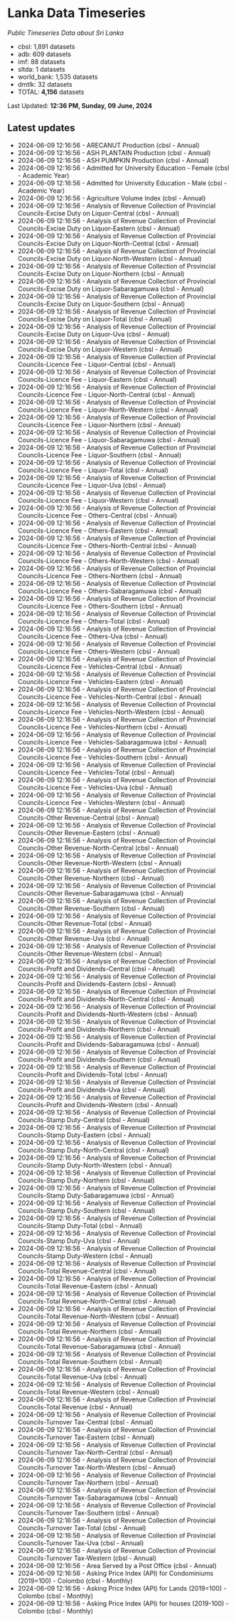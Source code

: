 # Lanka Data Timeseries
*Public Timeseries Data about Sri Lanka*

* cbsl: 1,891 datasets
* adb: 609 datasets
* imf: 88 datasets
* sltda: 1 datasets
* world_bank: 1,535 datasets
* dmtlk: 32 datasets
* TOTAL: **4,156** datasets

Last Updated: **12:36 PM, Sunday, 09 June, 2024**

## Latest updates

* 2024-06-09 12:16:56 - ARECANUT Production (cbsl - Annual)
* 2024-06-09 12:16:56 - ASH PLANTAIN Production (cbsl - Annual)
* 2024-06-09 12:16:56 - ASH PUMPKIN Production (cbsl - Annual)
* 2024-06-09 12:16:56 - Admitted for University Education - Female (cbsl - Academic Year)
* 2024-06-09 12:16:56 - Admitted for University Education - Male (cbsl - Academic Year)
* 2024-06-09 12:16:56 - Agriculture Volume Index (cbsl - Annual)
* 2024-06-09 12:16:56 - Analysis of Revenue Collection of Provincial Councils-Excise Duty on Liquor-Central (cbsl - Annual)
* 2024-06-09 12:16:56 - Analysis of Revenue Collection of Provincial Councils-Excise Duty on Liquor-Eastern (cbsl - Annual)
* 2024-06-09 12:16:56 - Analysis of Revenue Collection of Provincial Councils-Excise Duty on Liquor-North-Central (cbsl - Annual)
* 2024-06-09 12:16:56 - Analysis of Revenue Collection of Provincial Councils-Excise Duty on Liquor-North-Western (cbsl - Annual)
* 2024-06-09 12:16:56 - Analysis of Revenue Collection of Provincial Councils-Excise Duty on Liquor-Northern (cbsl - Annual)
* 2024-06-09 12:16:56 - Analysis of Revenue Collection of Provincial Councils-Excise Duty on Liquor-Sabaragamuwa (cbsl - Annual)
* 2024-06-09 12:16:56 - Analysis of Revenue Collection of Provincial Councils-Excise Duty on Liquor-Southern (cbsl - Annual)
* 2024-06-09 12:16:56 - Analysis of Revenue Collection of Provincial Councils-Excise Duty on Liquor-Total (cbsl - Annual)
* 2024-06-09 12:16:56 - Analysis of Revenue Collection of Provincial Councils-Excise Duty on Liquor-Uva (cbsl - Annual)
* 2024-06-09 12:16:56 - Analysis of Revenue Collection of Provincial Councils-Excise Duty on Liquor-Western (cbsl - Annual)
* 2024-06-09 12:16:56 - Analysis of Revenue Collection of Provincial Councils-Licence Fee - Liquor-Central (cbsl - Annual)
* 2024-06-09 12:16:56 - Analysis of Revenue Collection of Provincial Councils-Licence Fee - Liquor-Eastern (cbsl - Annual)
* 2024-06-09 12:16:56 - Analysis of Revenue Collection of Provincial Councils-Licence Fee - Liquor-North-Central (cbsl - Annual)
* 2024-06-09 12:16:56 - Analysis of Revenue Collection of Provincial Councils-Licence Fee - Liquor-North-Western (cbsl - Annual)
* 2024-06-09 12:16:56 - Analysis of Revenue Collection of Provincial Councils-Licence Fee - Liquor-Northern (cbsl - Annual)
* 2024-06-09 12:16:56 - Analysis of Revenue Collection of Provincial Councils-Licence Fee - Liquor-Sabaragamuwa (cbsl - Annual)
* 2024-06-09 12:16:56 - Analysis of Revenue Collection of Provincial Councils-Licence Fee - Liquor-Southern (cbsl - Annual)
* 2024-06-09 12:16:56 - Analysis of Revenue Collection of Provincial Councils-Licence Fee - Liquor-Total (cbsl - Annual)
* 2024-06-09 12:16:56 - Analysis of Revenue Collection of Provincial Councils-Licence Fee - Liquor-Uva (cbsl - Annual)
* 2024-06-09 12:16:56 - Analysis of Revenue Collection of Provincial Councils-Licence Fee - Liquor-Western (cbsl - Annual)
* 2024-06-09 12:16:56 - Analysis of Revenue Collection of Provincial Councils-Licence Fee - Others-Central (cbsl - Annual)
* 2024-06-09 12:16:56 - Analysis of Revenue Collection of Provincial Councils-Licence Fee - Others-Eastern (cbsl - Annual)
* 2024-06-09 12:16:56 - Analysis of Revenue Collection of Provincial Councils-Licence Fee - Others-North-Central (cbsl - Annual)
* 2024-06-09 12:16:56 - Analysis of Revenue Collection of Provincial Councils-Licence Fee - Others-North-Western (cbsl - Annual)
* 2024-06-09 12:16:56 - Analysis of Revenue Collection of Provincial Councils-Licence Fee - Others-Northern (cbsl - Annual)
* 2024-06-09 12:16:56 - Analysis of Revenue Collection of Provincial Councils-Licence Fee - Others-Sabaragamuwa (cbsl - Annual)
* 2024-06-09 12:16:56 - Analysis of Revenue Collection of Provincial Councils-Licence Fee - Others-Southern (cbsl - Annual)
* 2024-06-09 12:16:56 - Analysis of Revenue Collection of Provincial Councils-Licence Fee - Others-Total (cbsl - Annual)
* 2024-06-09 12:16:56 - Analysis of Revenue Collection of Provincial Councils-Licence Fee - Others-Uva (cbsl - Annual)
* 2024-06-09 12:16:56 - Analysis of Revenue Collection of Provincial Councils-Licence Fee - Others-Western (cbsl - Annual)
* 2024-06-09 12:16:56 - Analysis of Revenue Collection of Provincial Councils-Licence Fee - Vehicles-Central (cbsl - Annual)
* 2024-06-09 12:16:56 - Analysis of Revenue Collection of Provincial Councils-Licence Fee - Vehicles-Eastern (cbsl - Annual)
* 2024-06-09 12:16:56 - Analysis of Revenue Collection of Provincial Councils-Licence Fee - Vehicles-North-Central (cbsl - Annual)
* 2024-06-09 12:16:56 - Analysis of Revenue Collection of Provincial Councils-Licence Fee - Vehicles-North-Western (cbsl - Annual)
* 2024-06-09 12:16:56 - Analysis of Revenue Collection of Provincial Councils-Licence Fee - Vehicles-Northern (cbsl - Annual)
* 2024-06-09 12:16:56 - Analysis of Revenue Collection of Provincial Councils-Licence Fee - Vehicles-Sabaragamuwa (cbsl - Annual)
* 2024-06-09 12:16:56 - Analysis of Revenue Collection of Provincial Councils-Licence Fee - Vehicles-Southern (cbsl - Annual)
* 2024-06-09 12:16:56 - Analysis of Revenue Collection of Provincial Councils-Licence Fee - Vehicles-Total (cbsl - Annual)
* 2024-06-09 12:16:56 - Analysis of Revenue Collection of Provincial Councils-Licence Fee - Vehicles-Uva (cbsl - Annual)
* 2024-06-09 12:16:56 - Analysis of Revenue Collection of Provincial Councils-Licence Fee - Vehicles-Western (cbsl - Annual)
* 2024-06-09 12:16:56 - Analysis of Revenue Collection of Provincial Councils-Other Revenue-Central (cbsl - Annual)
* 2024-06-09 12:16:56 - Analysis of Revenue Collection of Provincial Councils-Other Revenue-Eastern (cbsl - Annual)
* 2024-06-09 12:16:56 - Analysis of Revenue Collection of Provincial Councils-Other Revenue-North-Central (cbsl - Annual)
* 2024-06-09 12:16:56 - Analysis of Revenue Collection of Provincial Councils-Other Revenue-North-Western (cbsl - Annual)
* 2024-06-09 12:16:56 - Analysis of Revenue Collection of Provincial Councils-Other Revenue-Northern (cbsl - Annual)
* 2024-06-09 12:16:56 - Analysis of Revenue Collection of Provincial Councils-Other Revenue-Sabaragamuwa (cbsl - Annual)
* 2024-06-09 12:16:56 - Analysis of Revenue Collection of Provincial Councils-Other Revenue-Southern (cbsl - Annual)
* 2024-06-09 12:16:56 - Analysis of Revenue Collection of Provincial Councils-Other Revenue-Total (cbsl - Annual)
* 2024-06-09 12:16:56 - Analysis of Revenue Collection of Provincial Councils-Other Revenue-Uva (cbsl - Annual)
* 2024-06-09 12:16:56 - Analysis of Revenue Collection of Provincial Councils-Other Revenue-Western (cbsl - Annual)
* 2024-06-09 12:16:56 - Analysis of Revenue Collection of Provincial Councils-Profit and Dividends-Central (cbsl - Annual)
* 2024-06-09 12:16:56 - Analysis of Revenue Collection of Provincial Councils-Profit and Dividends-Eastern (cbsl - Annual)
* 2024-06-09 12:16:56 - Analysis of Revenue Collection of Provincial Councils-Profit and Dividends-North-Central (cbsl - Annual)
* 2024-06-09 12:16:56 - Analysis of Revenue Collection of Provincial Councils-Profit and Dividends-North-Western (cbsl - Annual)
* 2024-06-09 12:16:56 - Analysis of Revenue Collection of Provincial Councils-Profit and Dividends-Northern (cbsl - Annual)
* 2024-06-09 12:16:56 - Analysis of Revenue Collection of Provincial Councils-Profit and Dividends-Sabaragamuwa (cbsl - Annual)
* 2024-06-09 12:16:56 - Analysis of Revenue Collection of Provincial Councils-Profit and Dividends-Southern (cbsl - Annual)
* 2024-06-09 12:16:56 - Analysis of Revenue Collection of Provincial Councils-Profit and Dividends-Total (cbsl - Annual)
* 2024-06-09 12:16:56 - Analysis of Revenue Collection of Provincial Councils-Profit and Dividends-Uva (cbsl - Annual)
* 2024-06-09 12:16:56 - Analysis of Revenue Collection of Provincial Councils-Profit and Dividends-Western (cbsl - Annual)
* 2024-06-09 12:16:56 - Analysis of Revenue Collection of Provincial Councils-Stamp Duty-Central (cbsl - Annual)
* 2024-06-09 12:16:56 - Analysis of Revenue Collection of Provincial Councils-Stamp Duty-Eastern (cbsl - Annual)
* 2024-06-09 12:16:56 - Analysis of Revenue Collection of Provincial Councils-Stamp Duty-North-Central (cbsl - Annual)
* 2024-06-09 12:16:56 - Analysis of Revenue Collection of Provincial Councils-Stamp Duty-North-Western (cbsl - Annual)
* 2024-06-09 12:16:56 - Analysis of Revenue Collection of Provincial Councils-Stamp Duty-Northern (cbsl - Annual)
* 2024-06-09 12:16:56 - Analysis of Revenue Collection of Provincial Councils-Stamp Duty-Sabaragamuwa (cbsl - Annual)
* 2024-06-09 12:16:56 - Analysis of Revenue Collection of Provincial Councils-Stamp Duty-Southern (cbsl - Annual)
* 2024-06-09 12:16:56 - Analysis of Revenue Collection of Provincial Councils-Stamp Duty-Total (cbsl - Annual)
* 2024-06-09 12:16:56 - Analysis of Revenue Collection of Provincial Councils-Stamp Duty-Uva (cbsl - Annual)
* 2024-06-09 12:16:56 - Analysis of Revenue Collection of Provincial Councils-Stamp Duty-Western (cbsl - Annual)
* 2024-06-09 12:16:56 - Analysis of Revenue Collection of Provincial Councils-Total Revenue-Central (cbsl - Annual)
* 2024-06-09 12:16:56 - Analysis of Revenue Collection of Provincial Councils-Total Revenue-Eastern (cbsl - Annual)
* 2024-06-09 12:16:56 - Analysis of Revenue Collection of Provincial Councils-Total Revenue-North-Central (cbsl - Annual)
* 2024-06-09 12:16:56 - Analysis of Revenue Collection of Provincial Councils-Total Revenue-North-Western (cbsl - Annual)
* 2024-06-09 12:16:56 - Analysis of Revenue Collection of Provincial Councils-Total Revenue-Northern (cbsl - Annual)
* 2024-06-09 12:16:56 - Analysis of Revenue Collection of Provincial Councils-Total Revenue-Sabaragamuwa (cbsl - Annual)
* 2024-06-09 12:16:56 - Analysis of Revenue Collection of Provincial Councils-Total Revenue-Southern (cbsl - Annual)
* 2024-06-09 12:16:56 - Analysis of Revenue Collection of Provincial Councils-Total Revenue-Uva (cbsl - Annual)
* 2024-06-09 12:16:56 - Analysis of Revenue Collection of Provincial Councils-Total Revenue-Western (cbsl - Annual)
* 2024-06-09 12:16:56 - Analysis of Revenue Collection of Provincial Councils-Total Revenue (cbsl - Annual)
* 2024-06-09 12:16:56 - Analysis of Revenue Collection of Provincial Councils-Turnover Tax-Central (cbsl - Annual)
* 2024-06-09 12:16:56 - Analysis of Revenue Collection of Provincial Councils-Turnover Tax-Eastern (cbsl - Annual)
* 2024-06-09 12:16:56 - Analysis of Revenue Collection of Provincial Councils-Turnover Tax-North-Central (cbsl - Annual)
* 2024-06-09 12:16:56 - Analysis of Revenue Collection of Provincial Councils-Turnover Tax-North-Western (cbsl - Annual)
* 2024-06-09 12:16:56 - Analysis of Revenue Collection of Provincial Councils-Turnover Tax-Northern (cbsl - Annual)
* 2024-06-09 12:16:56 - Analysis of Revenue Collection of Provincial Councils-Turnover Tax-Sabaragamuwa (cbsl - Annual)
* 2024-06-09 12:16:56 - Analysis of Revenue Collection of Provincial Councils-Turnover Tax-Southern (cbsl - Annual)
* 2024-06-09 12:16:56 - Analysis of Revenue Collection of Provincial Councils-Turnover Tax-Total (cbsl - Annual)
* 2024-06-09 12:16:56 - Analysis of Revenue Collection of Provincial Councils-Turnover Tax-Uva (cbsl - Annual)
* 2024-06-09 12:16:56 - Analysis of Revenue Collection of Provincial Councils-Turnover Tax-Western (cbsl - Annual)
* 2024-06-09 12:16:56 - Area Served by a Post Office (cbsl - Annual)
* 2024-06-09 12:16:56 - Asking Price Index (API) for Condominiums (2019=100) - Colombo (cbsl - Monthly)
* 2024-06-09 12:16:56 - Asking Price Index (API) for Lands (2019=100) - Colombo (cbsl - Monthly)
* 2024-06-09 12:16:56 - Asking Price Index (API) for houses (2019-100) - Colombo (cbsl - Monthly)